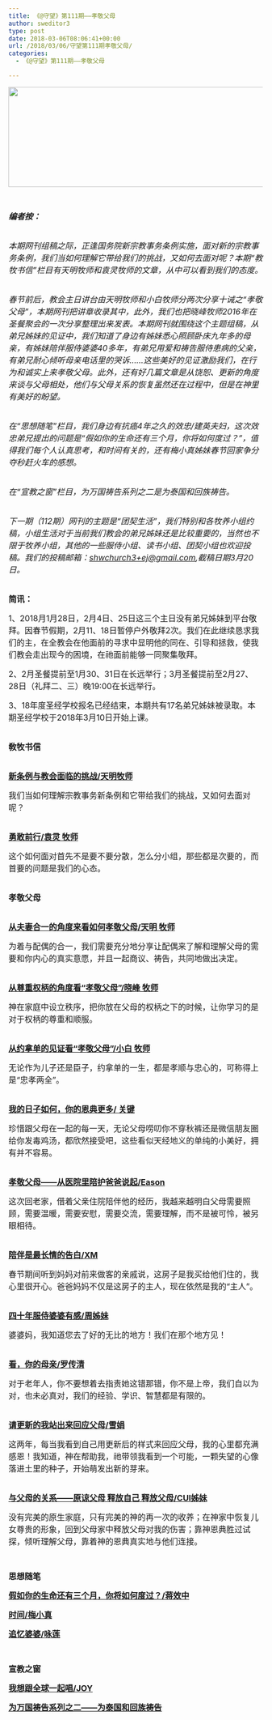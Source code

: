 ```yaml
---
title: 《@守望》第111期——孝敬父母
author: sweditor3
type: post
date: 2018-03-06T08:06:41+00:00
url: /2018/03/06/守望第111期孝敬父母/
categories:
  - 《@守望》第111期——孝敬父母

---
```

<img class="aligncenter size-full wp-image-16589" src="http://t5.shwchurch.org/wp-content/uploads/2018/03/刊头.png" alt="" width="886" height="198" srcset="http://t5.shwchurch.org/wp-content/uploads/2018/03/刊头.png 886w, http://t5.shwchurch.org/wp-content/uploads/2018/03/刊头-400x89.png 400w, http://t5.shwchurch.org/wp-content/uploads/2018/03/刊头-600x134.png 600w, http://t5.shwchurch.org/wp-content/uploads/2018/03/刊头-768x172.png 768w, http://t5.shwchurch.org/wp-content/uploads/2018/03/刊头-500x112.png 500w" sizes="(max-width: 886px) 100vw, 886px" />

&nbsp;

<span style="font-size: 12pt;"><em><strong>编者按：</strong></em></span>

<span style="font-size: 12pt;"><em><br /> 本期网刊组稿之际，正逢国务院新宗教事务条例实施，面对新的宗教事务条例，我们当如何理解它带给我们的挑战，又如何去面对呢？本期“教牧书信”栏目有天明牧师和袁灵牧师的文章，从中可以看到我们的态度。</em></span>

<span style="font-size: 12pt;"><em><br /> 春节前后，教会主日讲台由天明牧师和小白牧师分两次分享十诫之“孝敬父母”，本期网刊把讲章收录其中，此外，我们也把晓峰牧师2016年在圣餐聚会的一次分享整理出来发表。本期网刊就围绕这个主题组稿，从弟兄姊妹的见证中，我们知道了身边有姊妹悉心照顾卧床九年多的母亲，有姊妹陪伴服侍婆婆40多年，有弟兄用爱和祷告服侍患病的父亲，有弟兄耐心倾听母亲电话里的哭诉……这些美好的见证激励我们，在行为和诚实上来孝敬父母。此外，还有好几篇文章是从饶恕、更新的角度来谈与父母相处，他们与父母关系的恢复虽然还在过程中，但是在神里有美好的盼望。</em></span>

<span style="font-size: 12pt;"><em><br /> 在“思想随笔”栏目，我们身边有抗癌4年之久的效忠/建英夫妇，这次效忠弟兄提出的问题是“假如你的生命还有三个月，你将如何度过？”，值得我们每个人认真思考，和时间有关的，还有梅小真姊妹春节回家争分夺秒赶火车的感想。</em></span>

<span style="font-size: 12pt;"><em><br /> 在“宣教之窗”栏目，为万国祷告系列之二是为泰国和回族祷告。</em></span>

<span style="font-size: 12pt;"><em><br /> 下一期（112期）网刊的主题是“团契生活”，我们特别和各牧养小组约稿，小组生活对于当前我们教会的弟兄姊妹还是比较重要的，当然也不限于牧养小组，其他的一些服侍小组、读书小组、团契小组也欢迎投稿。我们的投稿邮箱：shwchurch3+ej@gmail.com,截稿日期3月20日。</em></span>

<span style="font-size: 12pt;"><strong><br /> 简讯：</strong></span>

<span style="font-size: 12pt;">1、2018月1月28日，2月4日、25日这三个主日没有弟兄姊妹到平台敬拜。因春节假期，2月11、18日暂停户外敬拜2次。我们在此继续恳求我们的主，在全教会在他面前的寻求中显明他的同在、引导和拯救，使我们教会走出现今的困境，在祂面前能够一同聚集敬拜。</span>

<span style="font-size: 12pt;">2、2月圣餐提前至1月30、31日在长远举行；3月圣餐提前至2月27、28日（礼拜二、三）晚19:00在长远举行。</span>

<span style="font-size: 12pt;">3、18年度圣经学校报名已经结束，本期共有17名弟兄姊妹被录取。本期圣经学校于2018年3月10日开始上课。</span>

<span style="font-size: 12pt;"><strong><br /> 敎牧书信</strong></span>

<span style="font-size: 12pt;"><a href="/2018/03/06/新条例与教会面临的挑战/"><strong><br /> 新条例与教会面临的挑战/天明牧师</strong></a></span>

<span style="font-size: 12pt;">我们当如何理解宗教事务新条例和它带给我们的挑战，又如何去面对呢？</span>

<span style="font-size: 12pt;"><a href="/2018/03/06/勇敢前行/"><strong><br /> 勇敢前行/袁灵 牧师</strong></a></span>

<span style="font-size: 12pt;">这个如何面对首先不是要不要分散，怎么分小组，那些都是次要的，而首要的问题是我们的心态。</span>

<span style="font-size: 12pt;"><strong><br /> 孝敬父母</strong></span>

<span style="font-size: 12pt;"><a href="/2018/03/06/从夫妻合一的角度来看如何孝敬父母/"><strong><br /> 从夫妻合一的角度来看如何孝敬父母/天明 牧师</strong></a></span>

<span style="font-size: 12pt;">为着与配偶的合一，我们需要充分地分享让配偶来了解和理解父母的需要和你内心的真实意愿，并且一起商议、祷告，共同地做出决定。</span>

<span style="font-size: 12pt;"><a href="/2018/03/06/从尊重权柄的角度看孝敬父母/"><strong><br /> 从尊重权柄的角度看“孝敬父母”/晓峰 牧师</strong></a></span>

<span style="font-size: 12pt;">神在家庭中设立秩序，把你放在父母的权柄之下的时候，让你学习的是对于权柄的尊重和顺服。</span>

<span style="font-size: 12pt;"><a href="/2018/03/06/从约拿单的见证看孝敬父母/"><strong><br /> 从约拿单的见证看“孝敬父母”/小白 牧师</strong></a></span>

<span style="font-size: 12pt;">无论作为儿子还是臣子，约拿单的一生，都是孝顺与忠心的，可称得上是“忠孝两全”。</span>

<span style="font-size: 12pt;"><a href="/2018/03/06/我的日子如何你的恩典更多/"><strong><br /> 我的日子如何，你的恩典更多/ 关键</strong></a></span>

<span style="font-size: 12pt;">珍惜跟父母在一起的每一天，无论父母唠叨你不穿秋裤还是微信朋友圈给你发毒鸡汤，都欣然接受吧，这些看似天经地义的单纯的小美好，拥有并不容易。</span>

<span style="font-size: 12pt;"><a href="/2018/03/06/孝敬父母从医院里陪护爸爸说起/"><strong><br /> 孝敬父母——从医院里陪护爸爸说起/Eason</strong></a></span>

<span style="font-size: 12pt;">这次回老家，借着父亲住院陪伴他的经历，我越来越明白父母需要照顾，需要温暖，需要安慰，需要交流，需要理解，而不是被可怜，被另眼相待。</span>

<span style="font-size: 12pt;"><a href="/2018/03/06/陪伴是最长情的告白假期与父母相处琐记/"><strong><br /> 陪伴是最长情的告白/XM</strong></a></span>

<span style="font-size: 12pt;">春节期间听到妈妈对前来做客的亲戚说，这房子是我买给他们住的，我心里很开心。爸爸妈妈不仅是这房子的主人，现在依然是我的“主人”。</span>

<span style="font-size: 12pt;"><a href="/2018/03/06/四十多年服侍婆婆有感/"><strong><br /> 四十年服侍婆婆有感/周姊妹</strong></a></span>

<span style="font-size: 12pt;">婆婆妈，我知道您去了好的无比的地方！我们在那个地方见！</span>

<span style="font-size: 12pt;"><a href="/2018/03/06/看你的母亲如何跟母亲说话相处的一点体会/"><strong><br /> 看，你的母亲/罗传清</strong></a></span>

<span style="font-size: 12pt;">对于老年人，你不要想着去指责她这错那错，你不是上帝，我们自以为对，也未必真对，我们的经验、学识、智慧都是有限的。</span>

<span style="font-size: 12pt;"><a href="/2018/03/06/请更新的我站出来回应父母/"><strong><br /> 请更新的我站出来回应父母/雪娟</strong></a></span>

<span style="font-size: 12pt;">这两年，每当我看到自己用更新后的样式来回应父母，我的心里都充满感恩！我知道，神在帮助我，祂带领我看到一个可能，一颗失望的心像落进土里的种子，开始萌发出新的芽来。</span>

<span style="font-size: 12pt;"><a href="/2018/03/06/与父母的关系原谅父母释放自己释放父母/"><strong><br /> 与父母的关系——原谅父母 释放自己 释放父母/CUI姊妹</strong></a></span>

<span style="font-size: 12pt;">没有完美的原生家庭，只有完美的神的再一次的收养；在神家中恢复儿女尊贵的形象，回到父母家中释放父母对我的伤害；靠神恩典胜过试探，倾听理解父母，靠着神的恩典真实地与他们连接。</span>

&nbsp;

<span style="font-size: 12pt;"><strong>思想随笔</strong></span>

<span style="font-size: 12pt;"><a href="/2018/03/06/假如你的生命还有三个月你将如何度过/"><strong>假如你的生命还有三个月，你将如何度过？/蒋效中</strong></a></span>

<span style="font-size: 12pt;"><a href="/2018/03/06/时间/"><strong>时间/梅小真</strong></a></span>

<span style="font-size: 12pt;"><a href="/2018/03/06/追忆婆婆/"><strong>追忆婆婆/咏莲</strong></a></span>

&nbsp;

<span style="font-size: 12pt;"><strong>宣教之窗</strong></span>

<span style="font-size: 12pt;"><a href="/2018/03/06/我想跟全球一起唱/"><strong>我想跟全球一起唱/JOY</strong></a></span>

<span style="font-size: 12pt;"><a href="/2018/03/06/为万国祷告系列之二为泰国和回族祷告/"><strong>为万国祷告系列之二——为泰国和回族祷告</strong></a></span>

&nbsp;